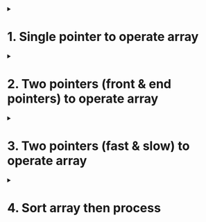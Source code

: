 <details>
<summary><h1>1. Single pointer to operate array</h1></summary>
  
A single-pointer approach is suitable for scenarios where only one index in the array is focused on in a single operation.

Most popular related Leetcode problems are:

[724. Find Pivot Index](https://leetcode.com/problems/find-pivot-index/description/).

[35. Search Insert Position](https://leetcode.com/problems/search-insert-position/description/).

[5. Longest Palindromic Substring](https://leetcode.com/problems/longest-palindromic-substring/description/).

For question 5, Walk backward until you find the same character then start looking for a palindrome

[118. Pascal's Triangle](https://leetcode.com/problems/pascals-triangle/description/).

</details>



<details>
<summary><h1>2. Two pointers (front & end pointers) to operate array</h1></summary>
  
[151. Reverse Words in a String](https://leetcode.com/problems/reverse-words-in-a-string/description/).

[344. Reverse String](https://leetcode.com/problems/reverse-string/description/).

[167. Two Sum II - Input Array Is Sorted](https://leetcode.com/problems/two-sum-ii-input-array-is-sorted/description/).

[27. Remove Element](https://leetcode.com/problems/remove-element/description/).

[209. Minimum Size Subarray Sum](https://leetcode.com/problems/minimum-size-subarray-sum/description/).

</details>



<details>
<summary><h1>3. Two pointers (fast & slow) to operate array</h1></summary>
  
[485. Max Consecutive Ones](https://leetcode.com/problems/max-consecutive-ones/description/).

Problem 485 and 209 are similar. The key points are: (1) j<=len(nums) not j<len(nums) (2) add j==len(nums) process code in the while loop


[26. Remove Duplicates from Sorted Array](https://leetcode.com/problems/remove-duplicates-from-sorted-array/description/).

[283. Move Zeroes](https://leetcode.com/problems/move-zeroes/description/).

</details>


<details>
<summary><h1>4. Sort array then process</h1></summary>
  
[56. Merge Intervals](https://leetcode.com/problems/merge-intervals/description/).

[561. Array Partition](https://leetcode.com/problems/array-partition/description/).

</details>

